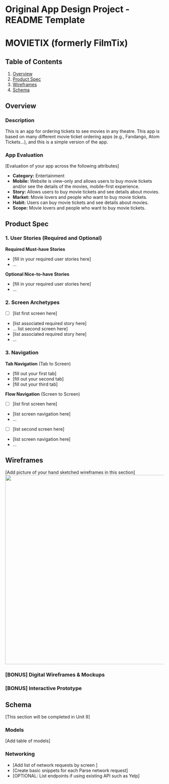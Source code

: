 Original App Design Project - README Template
===

# MOVIETIX (formerly FilmTix)

## Table of Contents

1. [Overview](#Overview)
2. [Product Spec](#Product-Spec)
3. [Wireframes](#Wireframes)
4. [Schema](#Schema)

## Overview

### Description

This is an app for ordering tickets to see movies in any theatre. This app is based on many different movie ticket ordering apps (e.g., Fandango, Atom Tickets...), and this is a simple version of the app.

### App Evaluation

[Evaluation of your app across the following attributes]
- **Category:** Entertainment
- **Mobile:** Website is view-only and allows users to buy movie tickets and/or see the details of the movies, mobile-first experience.
- **Story:** Allows users to buy movie tickets and see details about movies.
- **Market:** Movie lovers and people who want to buy movie tickets.
- **Habit:** Users can buy movie tickets and see details about movies.
- **Scope:** Movie lovers and people who want to buy movie tickets.

## Product Spec

### 1. User Stories (Required and Optional)

**Required Must-have Stories**

* [fill in your required user stories here]
* ...

**Optional Nice-to-have Stories**

* [fill in your required user stories here]
* ...

### 2. Screen Archetypes

- [ ] [list first screen here]
* [list associated required story here]
* ...
list second screen here]
* [list associated required story here]
* ...

### 3. Navigation

**Tab Navigation** (Tab to Screen)

* [fill out your first tab]
* [fill out your second tab]
* [fill out your third tab]

**Flow Navigation** (Screen to Screen)

- [ ] [list first screen here]
* [list screen navigation here]
* ...
- [ ] [list second screen here]
* [list screen navigation here]
* ...

## Wireframes

[Add picture of your hand sketched wireframes in this section]
<img src="YOUR_WIREFRAME_IMAGE_URL" width=600>

### [BONUS] Digital Wireframes & Mockups

### [BONUS] Interactive Prototype

## Schema 

[This section will be completed in Unit 9]

### Models

[Add table of models]

### Networking

- [Add list of network requests by screen ]
- [Create basic snippets for each Parse network request]
- [OPTIONAL: List endpoints if using existing API such as Yelp]
